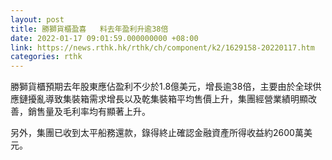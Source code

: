 ```yaml
---
layout: post
title: 勝獅貨櫃盈喜   料去年盈利升逾38倍
date: 2022-01-17 09:01:59.000000000 +08:00
link: https://news.rthk.hk/rthk/ch/component/k2/1629158-20220117.htm
categories: rthk
---
```


勝獅貨櫃預期去年股東應佔盈利不少於1.8億美元，增長逾38倍，主要由於全球供應鏈擾亂導致集裝箱需求增長以及乾集裝箱平均售價上升，集團經營業績明顯改善，銷售量及毛利率均有顯著上升。

另外，集團已收到太平船務還款，錄得終止確認金融資產所得收益約2600萬美元。
